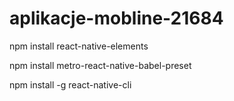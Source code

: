 # aplikacje-mobline-21684

npm install react-native-elements

npm install metro-react-native-babel-preset

npm install -g react-native-cli
